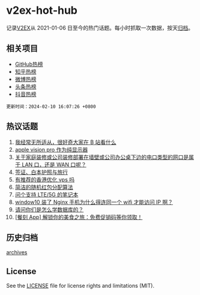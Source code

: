 # v2ex-hot-hub

 记录[V2EX](https://www.v2ex.com/)从 2021-01-06 日至今的热门话题。每小时抓取一次数据，按天[归档](archives)。
 
 ## 相关项目

- [GitHub热榜](https://github.com/snaildev/github-hot-hub)
- [知乎热榜](https://github.com/snaildev/zhihu-hot-hub)
- [微博热榜](https://github.com/snaildev/weibo-hot-hub)
- [头条热榜](https://github.com/snaildev/toutiao-hot-hub)
- [抖音热榜](https://github.com/snaildev/douyin-hot-hub)


 `更新时间：2024-02-10 16:07:26 +0800`

## 热议话题

1. [我经常无所适从，很好奇大家在 B 站看什么](https://www.v2ex.com/t/1015175)
1. [apple vision pro 作为纯显示器](https://www.v2ex.com/t/1015183)
1. [关于家庭装修或公司装修部署在墙壁或公司办公桌下边的电口类型的网口是属于 LAN 口，还是 WAN 口呢？](https://www.v2ex.com/t/1015177)
1. [签证、白本护照与旅行](https://www.v2ex.com/t/1015219)
1. [有推荐的香港优化 vps 吗](https://www.v2ex.com/t/1015165)
1. [简洁的随机红包分配算法](https://www.v2ex.com/t/1015205)
1. [问个支持 LTE/5G 的笔记本](https://www.v2ex.com/t/1015208)
1. [window10 装了 Nginx 手机为什么得连同一个 wifi 才能访问 IP 啊？](https://www.v2ex.com/t/1015182)
1. [请问你们是怎么学数据库的？](https://www.v2ex.com/t/1015190)
1. [[餐刻 App] 解锁你的美食之旅：免费促销码等你领取！](https://www.v2ex.com/t/1015211)

## 历史归档

[archives](archives)

## License

See the [LICENSE](LICENSE) file for license rights and limitations (MIT).
